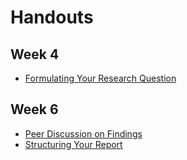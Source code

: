 # Handouts

## Week 4
- [Formulating Your Research Question](handouts/week_4.md)

## Week 6
- [Peer Discussion on Findings](handouts/week_6_activity.md)
- [Structuring Your Report](handouts/week_6_workshop.md)
